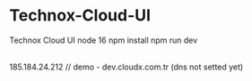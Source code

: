 # Technox-Cloud-UI
Technox Cloud UI
node 16 
npm install
npm run dev

<br>
185.184.24.212 // demo  - dev.cloudx.com.tr (dns not setted yet)
